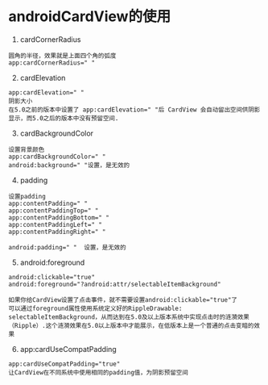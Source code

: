 # androidCardView的使用

1. cardCornerRadius
```
圆角的半径，效果就是上面四个角的弧度
app:cardCornerRadius=" "

```
2. cardElevation

```
app:cardElevation=" " 
阴影大小
在5.0之前的版本中设置了 app:cardElevation=" "后 CardView 会自动留出空间供阴影显示，而5.0之后的版本中没有预留空间.

```

3. cardBackgroundColor
```
设置背景颜色
app:cardBackgroundColor=" "  
android:background=" "设置，是无效的

```
4. padding
```
设置padding
app:contentPadding=" "
app:contentPaddingTop=" "
app:contentPaddingBottom=" "
app:contentPaddingLeft=" "
app:contentPaddingRight=" "

android:padding=" "  设置，是无效的
```
5. android:foreground
```
android:clickable="true"
android:foreground="?android:attr/selectableItemBackground"

如果你给CardView设置了点击事件，就不需要设置android:clickable="true"了
可以通过foreground属性使用系统定义好的RippleDrawable: selectableItemBackground，从而达到在5.0及以上版本系统中实现点击时的涟漪效果（Ripple）.这个涟漪效果在5.0以上版本中才能展示，在低版本上是一个普通的点击变暗的效果

```
6. app:cardUseCompatPadding
```
app:cardUseCompatPadding="true"  
让CardView在不同系统中使用相同的padding值，为阴影预留空间

```

